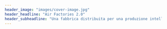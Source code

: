 ```yaml
---
header_image: "images/cover-image.jpg"
header_headline: "Air Factories 2.0"
header_subheadline: "Una fabbrica distribuita per una produzione intelligente, decentralizzata, sostenibile e resiliente"
---
```

